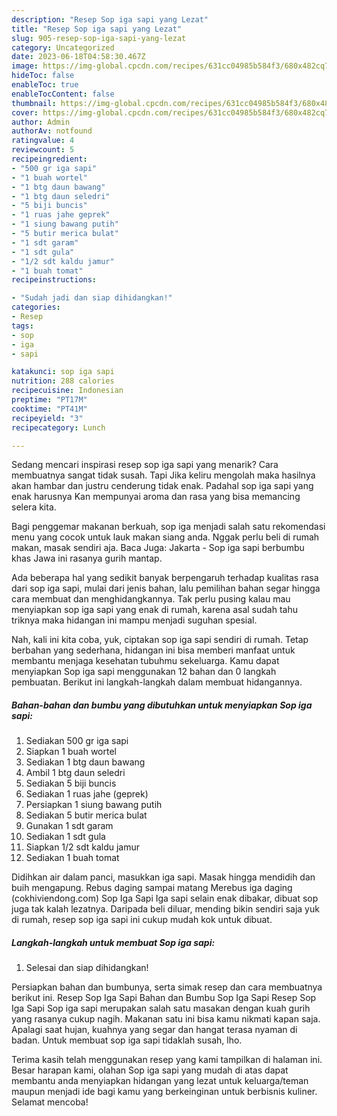 ```yaml
---
description: "Resep Sop iga sapi yang Lezat"
title: "Resep Sop iga sapi yang Lezat"
slug: 905-resep-sop-iga-sapi-yang-lezat
category: Uncategorized
date: 2023-06-18T04:58:30.467Z
image: https://img-global.cpcdn.com/recipes/631cc04985b584f3/680x482cq70/sop-iga-sapi-foto-resep-utama.jpg
hideToc: false
enableToc: true
enableTocContent: false
thumbnail: https://img-global.cpcdn.com/recipes/631cc04985b584f3/680x482cq70/sop-iga-sapi-foto-resep-utama.jpg
cover: https://img-global.cpcdn.com/recipes/631cc04985b584f3/680x482cq70/sop-iga-sapi-foto-resep-utama.jpg
author: Admin
authorAv: notfound
ratingvalue: 4
reviewcount: 5
recipeingredient:
- "500 gr iga sapi"
- "1 buah wortel"
- "1 btg daun bawang"
- "1 btg daun seledri"
- "5 biji buncis"
- "1 ruas jahe geprek"
- "1 siung bawang putih"
- "5 butir merica bulat"
- "1 sdt garam"
- "1 sdt gula"
- "1/2 sdt kaldu jamur"
- "1 buah tomat"
recipeinstructions:

- "Sudah jadi dan siap dihidangkan!"
categories:
- Resep
tags:
- sop
- iga
- sapi

katakunci: sop iga sapi 
nutrition: 288 calories
recipecuisine: Indonesian
preptime: "PT17M"
cooktime: "PT41M"
recipeyield: "3"
recipecategory: Lunch

---
```



Sedang mencari inspirasi resep sop iga sapi yang menarik? Cara membuatnya sangat tidak susah. Tapi Jika keliru mengolah maka hasilnya akan hambar dan justru cenderung tidak enak. Padahal sop iga sapi yang enak harusnya Kan mempunyai aroma dan rasa yang bisa memancing selera kita.


Bagi penggemar makanan berkuah, sop iga menjadi salah satu rekomendasi menu yang cocok untuk lauk makan siang anda. Nggak perlu beli di rumah makan, masak sendiri aja. Baca Juga: Jakarta - Sop iga sapi berbumbu khas Jawa ini rasanya gurih mantap.

Ada beberapa hal yang sedikit banyak berpengaruh terhadap kualitas rasa dari sop iga sapi, mulai dari jenis bahan, lalu pemilihan bahan segar hingga cara membuat dan menghidangkannya. Tak perlu pusing kalau mau menyiapkan sop iga sapi yang enak di rumah, karena asal sudah tahu triknya maka hidangan ini mampu menjadi suguhan spesial.


Nah, kali ini kita coba, yuk, ciptakan sop iga sapi sendiri di rumah. Tetap berbahan yang sederhana, hidangan ini bisa memberi manfaat untuk membantu menjaga kesehatan tubuhmu sekeluarga. Kamu dapat menyiapkan Sop iga sapi menggunakan 12 bahan dan 0 langkah pembuatan. Berikut ini langkah-langkah dalam membuat hidangannya.

<!--inarticleads1-->

##### Bahan-bahan dan bumbu yang dibutuhkan untuk menyiapkan Sop iga sapi:

1. Sediakan 500 gr iga sapi
1. Siapkan 1 buah wortel
1. Sediakan 1 btg daun bawang
1. Ambil 1 btg daun seledri
1. Sediakan 5 biji buncis
1. Sediakan 1 ruas jahe (geprek)
1. Persiapkan 1 siung bawang putih
1. Sediakan 5 butir merica bulat
1. Gunakan 1 sdt garam
1. Sediakan 1 sdt gula
1. Siapkan 1/2 sdt kaldu jamur
1. Sediakan 1 buah tomat


Didihkan air dalam panci, masukkan iga sapi. Masak hingga mendidih dan buih mengapung. Rebus daging sampai matang Merebus iga daging (cokhiviendong.com) Sop Iga Sapi Iga sapi selain enak dibakar, dibuat sop juga tak kalah lezatnya. Daripada beli diluar, mending bikin sendiri saja yuk di rumah, resep sop iga sapi ini cukup mudah kok untuk dibuat. 

<!--inarticleads2-->

##### Langkah-langkah untuk membuat Sop iga sapi:


1. Selesai dan siap dihidangkan!

Persiapkan bahan dan bumbunya, serta simak resep dan cara membuatnya berikut ini. Resep Sop Iga Sapi Bahan dan Bumbu Sop Iga Sapi Resep Sop Iga Sapi Sop iga sapi merupakan salah satu masakan dengan kuah gurih yang rasanya cukup nagih. Makanan satu ini bisa kamu nikmati kapan saja. Apalagi saat hujan, kuahnya yang segar dan hangat terasa nyaman di badan. Untuk membuat sop iga sapi tidaklah susah, lho. 

Terima kasih telah menggunakan resep yang kami tampilkan di halaman ini. Besar harapan kami, olahan Sop iga sapi yang mudah di atas dapat membantu anda menyiapkan hidangan yang lezat untuk keluarga/teman maupun menjadi ide bagi kamu yang berkeinginan untuk berbisnis kuliner. Selamat mencoba!
